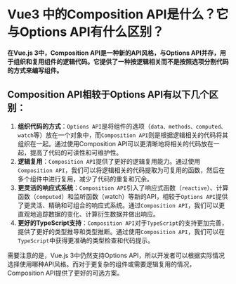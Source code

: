 # Vue3 中的Composition API是什么？它与Options API有什么区别？

**在Vue.js 3中，Composition API是一种新的API风格，与Options API并存，用于组织和复用组件的逻辑代码。它提供了一种按逻辑相关而不是按照选项分割代码的方式来编写组件。**

## Composition API相较于Options API有以下几个区别：

1. **组织代码的方式**：`Options API`是将组件的选项（`data、methods、computed、watch`等）放在一个对象中，而`Composition API`则是根据逻辑相关的代码将其组织在一起。通过使用Composition API可以更清晰地将相关的代码放在一起，提高了代码的可读性和可维护性。
2. **逻辑复用**：`Composition API`提供了更好的逻辑复用能力。通过使用`Composition API`，我们可以将逻辑相关的代码提取为可复用的函数，然后在多个组件中进行复用，减少了代码的重复和冗余。
3. **更灵活的响应式系统**：`Composition API`引入了响应式函数（`reactive`）、计算函数（`computed`）和监听函数（watch）等新的API，相较于`Options API`提供了更灵活、精确和可组合的响应式系统。通过`Composition API`，我们可以更直观地追踪数据的变化、计算衍生数据并做出响应。
4. **更好的TypeScript支持**：`Composition API`对于`TypeScript`的支持更加完善，提供了更好的类型推导和类型推断。通过使用`Composition API`，我们可以在`TypeScript`中获得更准确的类型检查和代码提示。

需要注意的是，Vue.js 3中仍然支持Options API，所以开发者可以根据实际情况选择使用哪种API风格。而对于更复杂的组件或需要逻辑复用的情况，Composition API提供了更好的可选方案。